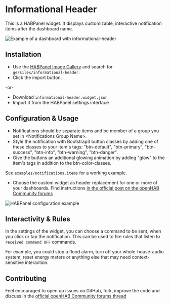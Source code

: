 Informational Header
====================

This is a HABPanel widget. It displays customizable, interactive notification items after the dashboard name.

![Example of a dashboard with informational-header](https://github.com/gersilex/informational-header/raw/master/screenshot.png "Example of a dashboard with informational-header")

Installation
------------

- Use the [HABPanel Image Gallery](https://community.openhab.org/t/habpanel-widget-gallery/34691) and search for `gersilex/informational-header`.
- Click the import button.

-or-

- Download `informational-header.widget.json`
- Import it from the HABPanel settings interface

Configuration & Usage
---------------------

- Notifications should be separate items and be member of a group you set in &lt;Notifications Group Name>.
- Style the notification with Bootstrap3 button classes by adding one of these classes to your item's tags: \"btn-default\", \"btn-primary\", \"btn-success\", \"btn-info\", \"btn-warning\", \"btn-danger\".
- Give the buttons an additional glowing animation by adding \"glow\" to the item's tags in addition to the btn-color-classes.

See `examples/notifications.items` for a working example.

- Choose the custom widget as header replacement for one or more of your dashboards. Find instructions [in the official post on the openHAB Community forums](https://community.openhab.org/t/new-display-options-incl-experimental-custom-widgets-everywhere/34140)

![HABPanel configuration example](https://github.com/gersilex/informational-header/raw/master/example/HABPanel-Dashboard-settings.png)

Interactivity & Rules
---------------------

In the settings of the widget, you can choose a command to be sent, when you click or tap the notification. This can be used to fire rules that listen to `received command OFF` commands.

For example, you could stop a flood alarm, turn off your whole-house-audio system, reset energy meters or anything else that may need context-sensitive interaction.

Contributing
------------

Feel encouraged to open up issues on GitHub, fork, improve the code and discuss in the [official openHAB Community forums thread]()

